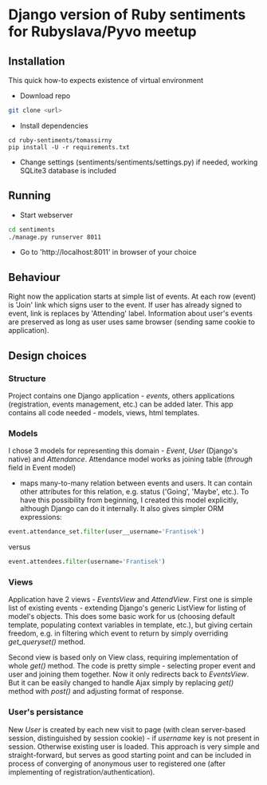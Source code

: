 # Django version of Ruby sentiments for Rubyslava/Pyvo meetup #

## Installation ##

This quick how-to expects existence of virtual environment

* Download repo
```sh
git clone <url>
```

* Install dependencies
```shell
cd ruby-sentiments/tomassirny
pip install -U -r requirements.txt
```

* Change settings (sentiments/sentiments/settings.py) if needed, working SQLite3 database is included

## Running ##

* Start webserver
```sh
cd sentiments
./manage.py runserver 8011
```

* Go to 'http://localhost:8011' in browser of your choice

## Behaviour ##

Right now the application starts at simple list of events. At each row (event) is 'Join' link which
signs user to the event. If user has already signed to event, link is replaces by 'Attending' label.
Information about user's events are preserved as long as user uses same browser
(sending same cookie to application).

## Design choices ##

### Structure ###
Project contains one Django application - _events_, others applications
(registration, events management, etc.) can be added later. This app
contains all code needed - models, views, html templates.

### Models ###
I chose 3 models for representing this domain - _Event_, _User_ (Django's native)
and _Attendance_. Attendance model works as joining table (_through_ field in Event model)
- maps many-to-many relation between events and users. It can contain other attributes
for this relation, e.g. status ('Going', 'Maybe', etc.).
To have this possibility from beginning, I created this model explicitly,
although Django can do it internally.
It also gives simpler ORM expressions:
```python
event.attendance_set.filter(user__username='Frantisek')
```

versus

```python
event.attendees.filter(username='Frantisek')
```

### Views ###
Application have 2 views - _EventsView_ and _AttendView_.
First one is simple list of existing events - extending Django's generic ListView
for listing of model's objects. This does some basic work for us (choosing default template,
populating context variables in template, etc.), but giving certain freedom, e.g. in filtering which
event to return by simply overriding _get_queryset()_ method.

Second view is based only on View class, requiring implementation of whole _get()_ method.
The code is pretty simple - selecting proper event and user and joining them together.
Now it only redirects back to _EventsView_. But it can be easily changed to handle Ajax
simply by replacing _get()_ method with _post()_ and adjusting format of response.

### User's persistance ###
New _User_ is created by each new visit to page (with clean server-based session,
distinguished by session cookie) - if _username_ key is not present in session.
Otherwise existing user is loaded. This approach is very simple and straight-forward, but serves
as good starting point and can be included in process of converging of anonymous user to registered
one (after implementing of registration/authentication).




